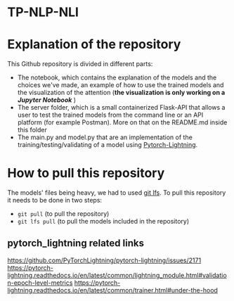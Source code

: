 # TP-NLP-NLI

# Explanation of the repository

This Github repository is divided in different parts:

- The notebook, which contains the explanation of the models and the choices we've made, an example of how to use the trained models and the visualization of the attention (**the visualization is only working on a _Jupyter Notebook_** )
- The server folder, which is a small containerized Flask-API that allows a user to test the trained models from the command line or an API platform (for example Postman). More on that on the README.md inside this folder
- The main.py and model.py that are an implementation of the training/testing/validating of a model using [Pytorch-Lightning](https://www.pytorchlightning.ai).

# How to pull this repository

The models' files being heavy, we had to used [git lfs](https://www.atlassian.com/git/tutorials/git-lfs#installing-git-lfs). To pull this repository it needs to be done in two steps:

- `git pull` (to pull the repository)
- `git lfs pull` (to pull the models included in the repository)

## pytorch_lightning related links

https://github.com/PyTorchLightning/pytorch-lightning/issues/2171
https://pytorch-lightning.readthedocs.io/en/latest/common/lightning_module.html#validation-epoch-level-metrics
https://pytorch-lightning.readthedocs.io/en/latest/common/trainer.html#under-the-hood
